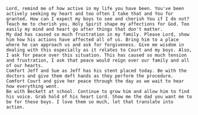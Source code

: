 	Lord, remind me of how active in my life you have been. You've been actively seeking my heart and too often I take that and You for granted. How can I expect my boys to see and cherish You if I do not? Teach me to cherish you, Holy Spirit shape my affections for God. Too easily my mind and heart go after things that don't matter.
	My dad has caused so much frustration in my family. Please Lord, show him how his actions have affected all of us. Bring him to a place where he can approach us and ask for forgiveness. Give me wisdom in dealing with this especially as it relates to Court and my boys. Also, I ask for peace over this situation. This has caused so much tension and frustration, I ask that peace would reign over our family and all of our hearts.
	Comfort Jeff and Sue as Jeff has his stent placed today. Be with the doctors and give them deft hands as they perform the procedure. Comfort Court and give her peace through the day as we wait to hear how everything went.
	Be with Beckett at school. Continue to grow him and allow him to find his voice. Grab hold of his heart Lord. Show me the dad you want me to be for these boys. I love them so much, let that translate into action.
